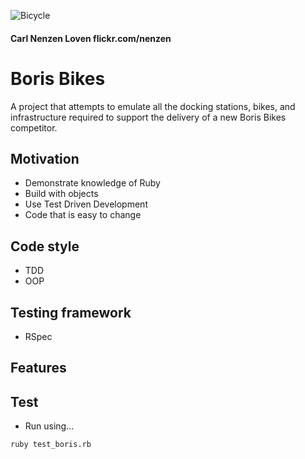 ![Bicycle](https://images.unsplash.com/photo-1505705694340-019e1e335916?ixlib=rb-0.3.5&ixid=eyJhcHBfaWQiOjEyMDd9&s=c153251d0a63e31e85c6c818f7874dd2&auto=format&fit=crop&w=889&q=80)
#### Carl Nenzen Loven flickr.com/nenzen

# Boris Bikes

A project that attempts to emulate all the docking stations, bikes, and infrastructure required to support the delivery of a new Boris Bikes competitor.

## Motivation

- Demonstrate knowledge of Ruby
- Build with objects
- Use Test Driven Development
- Code that is easy to change

## Code style

- TDD
- OOP

## Testing framework

- RSpec

## Features

## Test

- Run using...
```
ruby test_boris.rb
```
